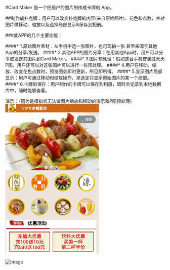#Card Maker 是一个把用户的图片制作成卡牌的 App。

##制作成扑克牌：用户可以改变扑克牌的内容(来自原始图片)、花色和点数，并对图片做移动、缩放以及选择局部显示&保存到相册。

###此APP的几个主要功能：

####* 1.原始图片素材：从手机中选一张图片，也可现拍一张 甚至来源于其他App的分享/发送。
####* 2.其他APP的图片分享：在用其他App时，用户可以分享或发送其图片到Card Maker。
####* 3.图片预处理：假如这台手机安装过天天P图，用户还可以对这张图片可以进行一些预处理。
####* 4.用户在移动、缩放、改变花色点数时，预览图会即时更新，所见即所得。
####* 5.显示图片局部显示：用户可通过移动和缩放操作，来选定只显示原始图片的某一个局部。
####* 6.卡牌的保存：用户制作的卡牌可以保存到相册，同时会记录到本地数据库中，随时能够查看。

演示：（因为是模拟机无法做图片缩放和移动的演示和P图预处理）
![image](https://github.com/sallyQin/DishOrder/raw/master/app/src/main/res/drawable/readme_display.gif) 

![image](https://github.com/sallyQin/DishOrder/raw/master/app/src/main/res/drawable/readme_1.png) 
